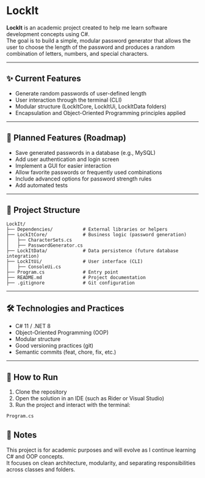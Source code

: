 # LockIt

**LockIt** is an academic project created to help me learn software development concepts using C#.  
The goal is to build a simple, modular password generator that allows the user to choose the length of the password and produces a random combination of letters, numbers, and special characters.

---

## ✨ Current Features
- Generate random passwords of user-defined length
- User interaction through the terminal (CLI)
- Modular structure (LockItCore, LockItUi, LockItData folders)
- Encapsulation and Object-Oriented Programming principles applied

---

## 🔮 Planned Features (Roadmap)
- Save generated passwords in a database (e.g., MySQL)
- Add user authentication and login screen
- Implement a GUI for easier interaction
- Allow favorite passwords or frequently used combinations
- Include advanced options for password strength rules
- Add automated tests

---

## 📁 Project Structure
```
LockIt/
├── Dependencies/           # External libraries or helpers
├── LockItCore/             # Business logic (password generation)
│   ├── CharacterSets.cs
│   ├── PasswordGenerator.cs
├── LockItData/             # Data persistence (future database integration)
├── LockItUi/               # User interface (CLI)
│   ├── ConsoleUi.cs
├── Program.cs              # Entry point
├── README.md               # Project documentation
├── .gitignore              # Git configuration
```
---

## 🛠️ Technologies and Practices
- C# 11 / .NET 8
- Object-Oriented Programming (OOP)
- Modular structure
- Good versioning practices (git)
- Semantic commits (feat, chore, fix, etc.)

---

## 🚀 How to Run
1. Clone the repository
2. Open the solution in an IDE (such as Rider or Visual Studio)
3. Run the project and interact with the terminal:

```bash
Program.cs
```


## 📌 Notes
This project is for academic purposes and will evolve as I continue learning C# and OOP concepts.  
It focuses on clean architecture, modularity, and separating responsibilities across classes and folders.
